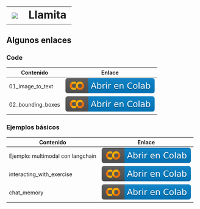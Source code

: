<h1>
<table><tr><td valign="center"><image src="assets/llamita.png"  width="100"></td><td>Llamita</td></tr></table>
</h1>

## Algunos enlaces

### Code

| Contenido                 | Enlace |
|---------------------------------|------|
| 01_image_to_text | [![](/assets/colab-badge-es.svg)](https://colab.research.google.com/github/frautn/llamita/blob/main/code/01_image_to_text.ipynb) |
| 02_bounding_boxes | [![](/assets/colab-badge-es.svg)](https://colab.research.google.com/github/frautn/llamita/blob/dev/code/02_bounding_boxes.ipynb) |


### Ejemplos básicos

| Contenido                 | Enlace |
|---------------------------------|------|
| Ejemplo: multimodal con langchain | [![](/assets/colab-badge-es.svg)](https://colab.research.google.com/github/frautn/llamita/blob/main/cosas/langchain_multimodal_prompts.ipynb) |
| interacting_with_exercise | [![](/assets/colab-badge-es.svg)](https://colab.research.google.com/github/frautn/llamita/blob/main/cosas/interacting_with_exercise.ipynb) |
| chat_memory | [![](/assets/colab-badge-es.svg)](https://colab.research.google.com/github/frautn/llamita/blob/dev/ejemplos/chat_memory.ipynb) |

